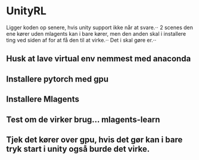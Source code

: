 # UnityRL
Ligger koden op senere, hvis unity support ikke når at svare.⋅⋅
2 scenes den ene kører uden mlagents kan i bare kører, men den anden skal i installere ting ved siden af for at få den til at virke.⋅⋅
Det i skal gøre er.⋅⋅
## Husk at lave virtual env nemmest med anaconda
## Installere pytorch med gpu
## Installere Mlagents
## Test om de virker brug... mlagents-learn
## Tjek det kører over gpu, hvis det gør kan i bare tryk start i unity også burde det virke.

